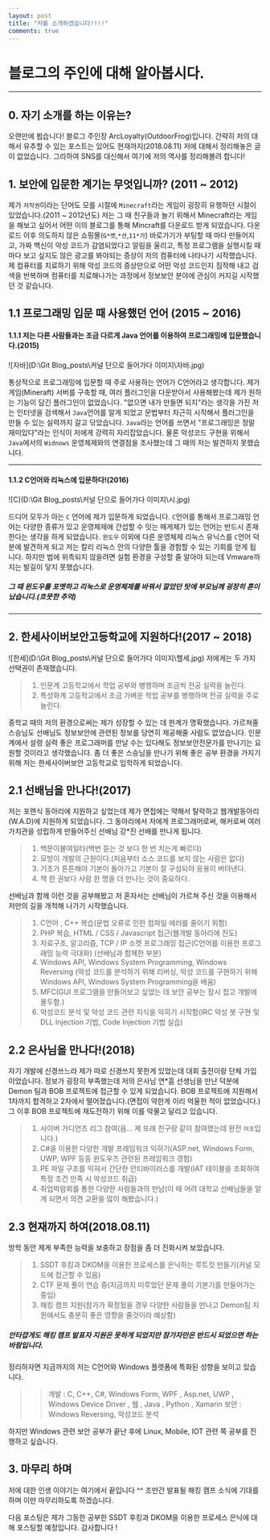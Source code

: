 ```yaml
---
layout: post
title: "저를 소개하겠습니다!!!!"
comments: true
---
```


# 블로그의 주인에 대해 알아봅시다.

---
## 0. 자기 소개를 하는 이유는?

오랜만에 뵙습니다! 블로그 주인장 ArcLoyalty(OutdoorFrog)입니다.
간략히 저의 대해서 유추할 수 있는 포스트는 있어도 현재까지(2018.08.11) 저에 대해서 정리해놓은 글이 없었습니다.
그리하여 SNS를 대신해서 여기에 저의 역사를 정리해볼려 합니다!


## 1. 보안에 입문한 계기는 무엇입니까? (2011 ~ 2012)

제가 `저작권`이라는 단어도 모를 시절에 `Minecraft`라는 게임이 굉장히 유행하던 시절이 있었습니다.(2011 ~ 2012년도)
저는 그 때 친구들과 놀기 위해서 Minecraft라는 게임을 해보고 싶어서 어떤 이의 블로그를 통해 Mincraft를 다운로드 받게 되었습니다.
다운로드 이후 의도하지 않은 쇼핑몰(`G*켓`,`*션`,`11*가`) 바로가기가 부팅할 때 마다 만들어지고, 가짜 백신이 악성 코드가 감염되었다고 알림을 울리고, 특정 프로그램을 실행시킬 때마다 보고 싶지도 않은 광고를 봐야되는 증상이 저의 컴퓨터에 나타나기 시작했습니다. 
제 컴퓨터를 치료하기 위해 악성 코드의 증상만으로 어떤 악성 코드인지 짐작해 내고 검색을 반복하며 컴퓨터를 치료해나가는 과정에서 정보보안 분야에 관심이 커지길 시작했던 것 같습니다.

## 1.1 프로그래밍 입문 때 사용했던 언어 (2015 ~ 2016)

#### 1.1.1 저는 다른 사람들과는 조금 다르게 Java 언어를 이용하여 프로그래밍에 입문했습니다.(2015)

![자바](D:\Git Blog\_posts\커널 단으로 들어가다 이미지\자바.jpg)

통상적으로 프로그래밍에 입문할 때 주로 사용하는 언어가 C언어라고 생각합니다.
제가 게임(Mineraft) 서버를 구축할 때, 여러 플러그인을 다운받아서 사용해봤는데 제가 원하는 기능이 담긴 플러그인이 없었습니다.
"없으면 내가 만들면 되지"라는 생각을 가진 저는 인터넷을 검색해서 `Java`언어를 알게 되었고 문법부터 차근히 시작해서 플러그인을 만들 수 있는 실력까지 갈고 닦았습니다.
`Java`라는 언어를 쓰면서 "프로그래밍은 정말 재미있다"라는 인식이 저에게 강력히 자리잡았습니다.
물론 악성코드 구현을 위해서 `Java`에서의 `Widnows` 운영체제와의 연결점을 조사했는데 그 때의 저는 발견하지 못했습니다.

---


#### 1.1.2 C언어와 리눅스에 입문하다!(2016)

![C](D:\Git Blog\_posts\커널 단으로 들어가다 이미지\시.jpg)

드디어 모두가 아는 `C` 언어에 제가 입문하게 되었습니다.
`C`언어를 통해서 프로그래밍 언어는 다양한 종류가 있고 운영체제에 간섭할 수 잇는 매게체가 있는 언어는 반드시 존재한다는 생각을 하게 되었습니다.
`윈도우` 이외에 다른 운영체제 리눅스 유닉스를 `C`언어 덕분에 발견하게 되고 저는 칼리 리눅스 안의 다양한 툴을 경험할 수 있는 기회를 얻게 됩니다. 하지만 법에 위촉되지 않을려면 실험 환경을 구성할 줄 알아야 되는데 Vmware까지는 발길이 닿지 못했습니다.
##### 그 때 윈도우를 포멧하고 리눅스로 운영체제를 바꿔서 깔았던 탓에 부모님께 굉장히 혼이 났습니다.(흐뭇한 추억)

---


## 2. 한세사이버보안고등학교에 지원하다!(2017 ~ 2018)
![한세](D:\Git Blog\_posts\커널 단으로 들어가다 이미지\헬세.jpg)
저에게는 두 가지 선택권이 존재했습니다.
> 1. 인문계 고등학교에서 학업 공부와 병행하며 조금씩 전공 실력을 늘린다.
> 2. 특성화계 고등학교에서 조금 가벼운 학업 공부를 병행하며 전공 실력을 주로 늘린다.

중학교 때의 저의 환경으로써는 제가 성장할 수 있는 데 한계가 명확했습니다.
가르쳐줄 스승님도 선배님도 정보보안에 관련된 정보를 당연히 제공해줄 사람도 없었습니다.
인문계에서 설령 실력 좋은 프로그래머를 만날 수는 있다해도 정보보안전문가를 만나기는 요원할 것이라고 생각했습니다.
좀 더 좋은 스승님을 만나기 위해 좋은 공부 환경을 가지기 위해 저는 한세사이버보안 고등학교로 입학하게 되었습니다.

## 2.1 선배님을 만나다!(2017)

저는 포렌식 동아리에 지원하고 싶었는데 제가 면접에는 약해서 탈락하고 웹개발동아리(W.A.D)에 지원하게 되었습니다.
그 동아리에서 저에게 프로그래머로써, 해커로써 여러 가치관을 성립하게 만들어주신 선배님 강*진 선배를 만나게 됩니다.

> 1. 백문이불여일타(백번 듣는 것 보다 한 번 치는게 빠르다)
> 2. 모방이 개발의 근원이다.(처음부터 소스 코드를 보지 않는 사람은 없다)
> 3. 기초가 튼튼해야 기본이 돌아가고 기본이 잘 구성되야 응용이 버텨낸다.
> 4. 책 한 권보다 사람 한 명을 더 만나는 것이 중요하다.

선배님과 함께 이런 것을 공부해봤고 저 혼자서는 선배님이 가르쳐 주신 것을 이용해서 저만의 길을 개척해 나가기 시작했습니다.

> 1. C언어 , C++ 복습(문법 오류로 인한 컴파일 에러를 줄이기 위함)
> 2. PHP 복습, HTML / CSS / Javascript 접근(웹개발 동아리에 진도)
> 3. 자료구조, 알고리즘, TCP / IP 소켓 프로그래밍 접근(C언어를 이용한 프로그래밍 능력 극대화) (선배님과 함께한 부분)
> 4. Windows API, Windows System Programming, Windows Reversing
> (악성 코드를 분석하기 위해 리버싱, 악성 코드를 구현하기 위해 Windows API, Windows System Programming을 배움)
> 5. MFC(GUI 프로그램을 만들어보고 싶었는 데 보안 공부는 잠시 접고 개발에 몰두함.)
> 6. 악성코드 분석 및 악성 코드 관련 지식을 익히기 시작함(IRC 악성 봇 구현 및 DLL Injection 기법, Code Injection 기법 실습)

## 2.2 은사님을 만나다!(2018)

자기 개발에 신경쓰느라 제가 따로 신경쓰지 못한게 있었는데 대회 출전이랑 단체 가입이었습니다.
정보가 굉장히 부족했는데 저의 은사님 연*흠 선생님을 만난 덕분에 Demon 팀과 BOB 프로젝트에 접근할 수 있게 되었습니다.
BOB 프로젝트에 지원해서 1차까지 합격하고 2차에서 떨어졌습니다.(면접이 약한게 이리 억울한 적이 없었습니다.)
그 이후 BOB 프로젝트에 재도전하기 위해 이를 악물고 달리고 있습니다.

> 1. 사이버 가디언즈 리그 참여(음... 제 또래 친구랑 같이 참여했는데 완전 `여포`입니다.)
> 2. C#을 이용한 다양한 개발 프레임워크 익히기(ASP.net, Windows Form, UWP, WPF 등등 윈도우즈 관련된 프레임워크 경험)
> 3. PE 파일 구조를 익혀서 간단한 안티바이러스를 개발(IAT 테이블을 조회하여 특정 조건 만족 시 악성코드 취급)
> 4. 취업박람회를 통한 다양한 사람들과의 만남(이 때 어려 대학교 선배님들을 알게 되면서 의견 교환을 많이 해봤습니다.)

## 2.3 현재까지 하여(2018.08.11)

방학 동안 제게 부족한 능력을 보충하고 장점을 좀 더 진화시켜 보았습니다.
> 1. SSDT 후킹과 DKOM을 이용한 프로세스를 은닉하는 루트킷 만들기(커널 모드에 접근할 수 있음)
> 2. CTF 문제 풀이 연습 중(지금까지 미루었던 문제 풀이 기본기를 만들어가는 중임)
> 3. 해킹 캠프 지원(참가가 확정됬을 경우 다양한 사람들을 만나고 Demon팀 지원에서도 충분히 좋은 영향을 줄것이라 예상함)

##### 안타깝게도 해킹 캠프 발표자 지원은 못하게 되었지만 참가자만은 반드시 되었으면 하는 바람입니다.

정리하자면 지금까지의 저는 C언어와 Windows 플랫폼에 특화된 성향을 보이고 있습니다.

> > 개발 : C, C++, C#, Windows Form, WPF , Asp.net, UWP , Windows Device Driver , 웹 , Java , Python , Xamarin
> 보안 : Windows Reversing, 악성코드 분석

하지만 Windows 관련 보안 공부가 끝난 후에 Linux, Mobile, IOT 관련 쪽 공부를 진행하고 싶습니다.


## 3. 마무리 하며

저에 대한 인생 이야기는 여기에서 끝입니다 ^^
조만간 발표될 해킹 캠프 소식에 기대를 하며 이만 마무리하도록 하겠습니다.

다음 포스팅은 제가 그동한 공부한 SSDT 후킹과 DKOM을 이용한 프로세스 은닉에 대해 포스팅할 예정입니다. 감사합니다 !